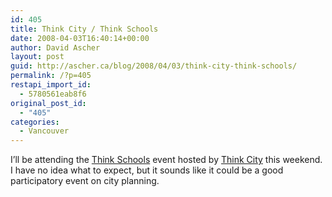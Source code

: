 ```yaml
---
id: 405
title: Think City / Think Schools
date: 2008-04-03T16:40:14+00:00
author: David Ascher
layout: post
guid: http://ascher.ca/blog/2008/04/03/think-city-think-schools/
permalink: /?p=405
restapi_import_id:
  - 5780561eab8f6
original_post_id:
  - "405"
categories:
  - Vancouver
---
```

I&#8217;ll be attending the [Think Schools](http://www.thinkcity.ca/current/schools) event hosted by [Think City](http://www.thinkcity.ca/) this weekend. I have no idea what to expect, but it sounds like it could be a good participatory event on city planning.